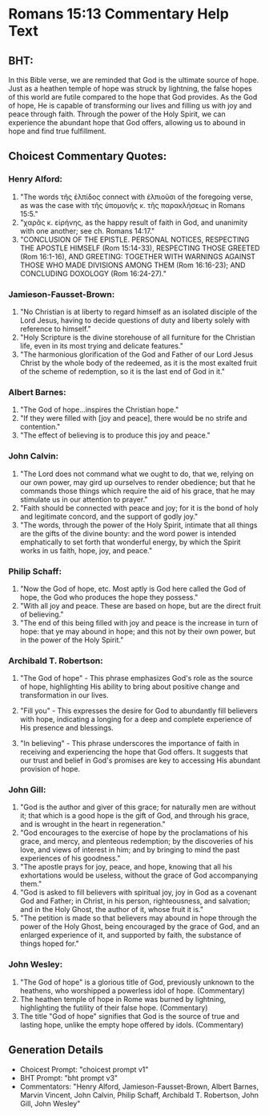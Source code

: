 # Romans 15:13 Commentary Help Text

## BHT:
In this Bible verse, we are reminded that God is the ultimate source of hope. Just as a heathen temple of hope was struck by lightning, the false hopes of this world are futile compared to the hope that God provides. As the God of hope, He is capable of transforming our lives and filling us with joy and peace through faith. Through the power of the Holy Spirit, we can experience the abundant hope that God offers, allowing us to abound in hope and find true fulfillment.

## Choicest Commentary Quotes:
### Henry Alford:
1. "The words τῆς ἐλπίδος connect with ἐλπιοῦσι of the foregoing verse, as was the case with τῆς ὑπομονῆς κ. τῆς παρακλήσεως in Romans 15:5." 
2. "χαρᾶς κ. εἰρήνης, as the happy result of faith in God, and unanimity with one another; see ch. Romans 14:17."
3. "CONCLUSION OF THE EPISTLE. PERSONAL NOTICES, RESPECTING THE APOSTLE HIMSELF (Rom 15:14-33), RESPECTING THOSE GREETED (Rom 16:1-16), AND GREETING: TOGETHER WITH WARNINGS AGAINST THOSE WHO MADE DIVISIONS AMONG THEM (Rom 16:16-23); AND CONCLUDING DOXOLOGY (Rom 16:24-27)."

### Jamieson-Fausset-Brown:
1. "No Christian is at liberty to regard himself as an isolated disciple of the Lord Jesus, having to decide questions of duty and liberty solely with reference to himself."
2. "Holy Scripture is the divine storehouse of all furniture for the Christian life, even in its most trying and delicate features."
3. "The harmonious glorification of the God and Father of our Lord Jesus Christ by the whole body of the redeemed, as it is the most exalted fruit of the scheme of redemption, so it is the last end of God in it."

### Albert Barnes:
1. "The God of hope...inspires the Christian hope." 
2. "If they were filled with [joy and peace], there would be no strife and contention." 
3. "The effect of believing is to produce this joy and peace."

### John Calvin:
1. "The Lord does not command what we ought to do, that we, relying on our own power, may gird up ourselves to render obedience; but that he commands those things which require the aid of his grace, that he may stimulate us in our attention to prayer."
2. "Faith should be connected with peace and joy; for it is the bond of holy and legitimate concord, and the support of godly joy."
3. "The words, through the power of the Holy Spirit, intimate that all things are the gifts of the divine bounty: and the word power is intended emphatically to set forth that wonderful energy, by which the Spirit works in us faith, hope, joy, and peace."

### Philip Schaff:
1. "Now the God of hope, etc. Most aptly is God here called the God of hope, the God who produces the hope they possess." 
2. "With all joy and peace. These are based on hope, but are the direct fruit of believing." 
3. "The end of this being filled with joy and peace is the increase in turn of hope: that ye may abound in hope; and this not by their own power, but in the power of the Holy Spirit."

### Archibald T. Robertson:
1. "The God of hope" - This phrase emphasizes God's role as the source of hope, highlighting His ability to bring about positive change and transformation in our lives.

2. "Fill you" - This expresses the desire for God to abundantly fill believers with hope, indicating a longing for a deep and complete experience of His presence and blessings.

3. "In believing" - This phrase underscores the importance of faith in receiving and experiencing the hope that God offers. It suggests that our trust and belief in God's promises are key to accessing His abundant provision of hope.

### John Gill:
1. "God is the author and giver of this grace; for naturally men are without it; that which is a good hope is the gift of God, and through his grace, and is wrought in the heart in regeneration."
2. "God encourages to the exercise of hope by the proclamations of his grace, and mercy, and plenteous redemption; by the discoveries of his love, and views of interest in him; and by bringing to mind the past experiences of his goodness."
3. "The apostle prays for joy, peace, and hope, knowing that all his exhortations would be useless, without the grace of God accompanying them."
4. "God is asked to fill believers with spiritual joy, joy in God as a covenant God and Father; in Christ, in his person, righteousness, and salvation; and in the Holy Ghost, the author of it, whose fruit it is."
5. "The petition is made so that believers may abound in hope through the power of the Holy Ghost, being encouraged by the grace of God, and an enlarged experience of it, and supported by faith, the substance of things hoped for."

### John Wesley:
1. "The God of hope" is a glorious title of God, previously unknown to the heathens, who worshipped a powerless idol of hope. (Commentary)
2. The heathen temple of hope in Rome was burned by lightning, highlighting the futility of their false hope. (Commentary)
3. The title "God of hope" signifies that God is the source of true and lasting hope, unlike the empty hope offered by idols. (Commentary)


## Generation Details
- Choicest Prompt: "choicest prompt v1"
- BHT Prompt: "bht prompt v3"
- Commentators: "Henry Alford, Jamieson-Fausset-Brown, Albert Barnes, Marvin Vincent, John Calvin, Philip Schaff, Archibald T. Robertson, John Gill, John Wesley"
